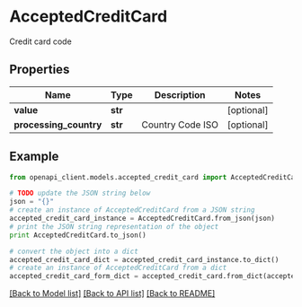 # AcceptedCreditCard

Credit card code

## Properties
Name | Type | Description | Notes
------------ | ------------- | ------------- | -------------
**value** | **str** |  | [optional] 
**processing_country** | **str** | Country Code ISO | [optional] 

## Example

```python
from openapi_client.models.accepted_credit_card import AcceptedCreditCard

# TODO update the JSON string below
json = "{}"
# create an instance of AcceptedCreditCard from a JSON string
accepted_credit_card_instance = AcceptedCreditCard.from_json(json)
# print the JSON string representation of the object
print AcceptedCreditCard.to_json()

# convert the object into a dict
accepted_credit_card_dict = accepted_credit_card_instance.to_dict()
# create an instance of AcceptedCreditCard from a dict
accepted_credit_card_form_dict = accepted_credit_card.from_dict(accepted_credit_card_dict)
```
[[Back to Model list]](../README.md#documentation-for-models) [[Back to API list]](../README.md#documentation-for-api-endpoints) [[Back to README]](../README.md)


